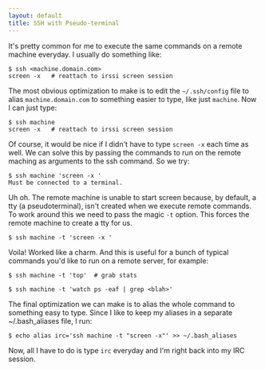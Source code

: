 ```yaml
---
layout: default
title: SSH with Pseudo-terminal
---
```


It's pretty common for me to execute the same commands on a remote machine
everyday. I usually do something like:

    $ ssh <machine.domain.com>
    screen -x   # reattach to irssi screen session

The most obvious optimization to make is to edit the `~/.ssh/config` file to
alias `machine.domain.com` to something easier to type, like just `machine`.
Now I can just type:

    $ ssh machine
    screen -x   # reattach to irssi screen session

Of course, it would be nice if I didn't have to type `screen -x` each time as
well. We can solve this by passing the commands to run on the remote maching
as arguments to the ssh command. So we try:

    $ ssh machine 'screen -x '
    Must be connected to a terminal.

Uh oh. The remote machine is unable to start screen because, by default, a tty
(a pseudoterminal), isn't created when we execute remote commands. To work
around this we need to pass the magic `-t` option. This forces the remote
machine to create a tty for us.

    $ ssh machine -t 'screen -x '

Voila! Worked like a charm. And this is useful for a bunch of typical commands
you'd like to run on a remote server, for example:

    $ ssh machine -t 'top'  # grab stats

    $ ssh machine -t 'watch ps -eaf | grep <blah>'

The final optimization we can make is to alias the whole command to something
easy to type. Since I like to keep my aliases in a separate ~/.bash_aliases
file, I run:

    $ echo alias irc='ssh machine -t "screen -x"' >> ~/.bash_aliases

Now, all I have to do is type `irc` everyday and I'm right back into my IRC
session.
